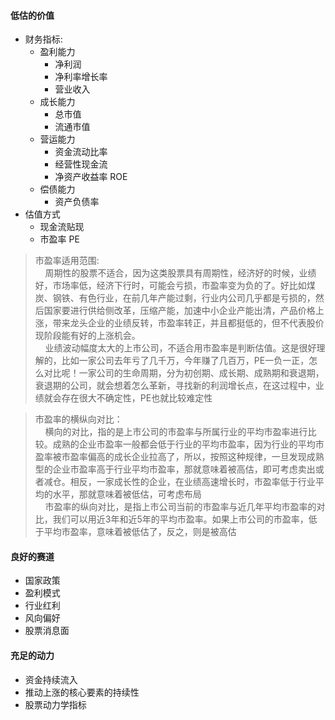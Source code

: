 #### 低估的价值 
- 财务指标: 
	-  盈利能力
	      - 净利润
	      - 净利率增长率
	      - 营业收入
	-  成长能力
		- 总市值
		- 流通市值
	-  营运能力
		- 资金流动比率  
		- 经营性现金流 	
		- 净资产收益率 ROE
	-  偿债能力
		- 资产负债率  	 
-  估值方式
	- 现金流贴现
	- 市盈率 PE  
	
>市盈率适用范围:  
>&nbsp;&nbsp;&nbsp;&nbsp;周期性的股票不适合，因为这类股票具有周期性，经济好的时候，业绩好，市场率低，经济下行时，可能会亏损，市盈率变为负的了。好比如煤炭、钢铁、有色行业，在前几年产能过剩，行业内公司几乎都是亏损的，然后国家要进行供给侧改革，压缩产能，加速中小企业产能出清，产品价格上涨，带来龙头企业的业绩反转，市盈率转正，并且都挺低的，但不代表股价现阶段能有好的上涨机会。  
>&nbsp;&nbsp;&nbsp;&nbsp;业绩波动幅度太大的上市公司，不适合用市盈率是判断估值。这是很好理解的，比如一家公司去年亏了几千万，今年赚了几百万，PE一负一正，怎么对比呢！一家公司的生命周期，分为初创期、成长期、成熟期和衰退期，衰退期的公司，就会想着怎么革新，寻找新的利润增长点，在这过程中，业绩就会存在很大不确定性，PE也就比较难定性  

>市盈率的横纵向对比：  
> &nbsp;&nbsp;&nbsp;&nbsp;横向的对比，指的是上市公司的市盈率与所属行业的平均市盈率进行比较。成熟的企业市盈率一般都会低于行业的平均市盈率，因为行业的平均市盈率被市盈率偏高的成长企业拉高了，所以，按照这种规律，一旦发现成熟型的企业市盈率高于行业平均市盈率，那就意味着被高估，即可考虑卖出或者减仓。相反，一家成长性的企业，在业绩高速增长时，市盈率低于行业平均的水平，那就意味着被低估，可考虑布局  
>&nbsp;&nbsp;&nbsp;&nbsp;市盈率的纵向对比，是指上市公司当前的市盈率与近几年平均市盈率的对比，我们可以用近3年和近5年的平均市盈率。如果上市公司的市盈率，低于平均市盈率，意味着被低估了，反之，则是被高估
 
#### 良好的赛道  
-  国家政策  
-  盈利模式
-  行业红利
-  风向偏好
-  股票消息面


#### 充足的动力  
- 资金持续流入
- 推动上涨的核心要素的持续性
- 股票动力学指标
